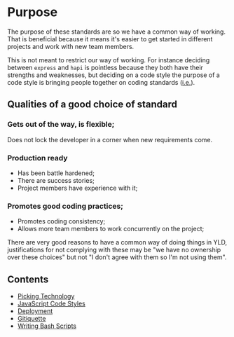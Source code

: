 # Purpose

The purpose of these standards are so we have a common way of working. That is beneficial because it means it's easier to get started in different projects and work with new team members.

This is not meant to restrict our way of working. For instance deciding between `express` and `hapi` is pointless because they both have their strengths and weaknesses, but deciding on a code style the purpose of a code style is bringing people together on coding standards ([i.e.](https://lmgtfy.com/?q=why+coding+standards+are+important)).

## Qualities of a good choice of standard

### Gets out of the way, is flexible;

Does not lock the developer in a corner when new requirements come.

### Production ready

- Has been battle hardened;
- There are success stories;
- Project members have experience with it;

### Promotes good coding practices;

- Promotes coding consistency;
- Allows more team members to work concurrently on the project;

There are very good reasons to have a common way of doing things in YLD, justifications for not complying with these may be "we have no ownership over these choices" but not "I don't agree with them so I'm not using them".

## Contents

- [Picking Technology](picking-technology.md)
- [JavaScript Code Styles](js-code-style.md)
- [Deployment](deployment.md)
- [Gitiquette](gitiquette.md)
- [Writing Bash Scripts](bash-code-style.md)
